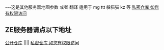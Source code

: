 ---这是其他服务器地图参数 或者 翻译 适用于 mg ttt 躲猫猫 kz 等
[私密仓库 如您有权限访问](https://github.com/e54385991/GeneralMapcfg)


ZE服务器请点以下地址
---
[公开仓库](https://github.com/e54385991/UPKK_ZE_PUBLIC)  ||||
[私密仓库 如您有权限访问](https://github.com/MapTextLang/MapTextLang)
